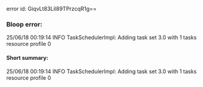 error id: GiqvLt83Lil89TPrzcqR1g==
### Bloop error:

25/06/18 00:19:14 INFO TaskSchedulerImpl: Adding task set 3.0 with 1 tasks resource profile 0
#### Short summary: 

25/06/18 00:19:14 INFO TaskSchedulerImpl: Adding task set 3.0 with 1 tasks resource profile 0